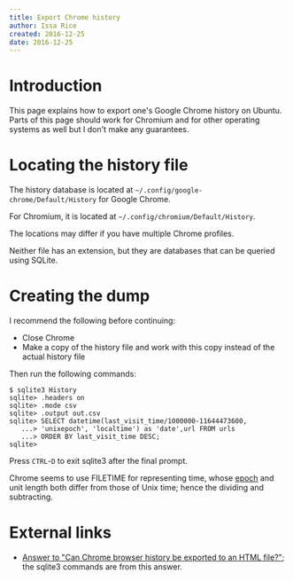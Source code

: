 ```yaml
---
title: Export Chrome history
author: Issa Rice
created: 2016-12-25
date: 2016-12-25
---
```


# Introduction

This page explains how to export one's Google Chrome history on Ubuntu.
Parts of this page should work for Chromium and for other operating systems as
well but I don't make any guarantees.

# Locating the history file

The history database is located at `~/.config/google-chrome/Default/History`
for Google Chrome.

For Chromium, it is located at `~/.config/chromium/Default/History`.

The locations may differ if you have multiple Chrome profiles.

Neither file has an extension, but they are databases that can be queried using
SQLite.

# Creating the dump

I recommend the following before continuing:

* Close Chrome
* Make a copy of the history file and work with this copy instead of the actual
  history file

Then run the following commands:

    $ sqlite3 History
    sqlite> .headers on
    sqlite> .mode csv
    sqlite> .output out.csv
    sqlite> SELECT datetime(last_visit_time/1000000-11644473600,
       ...> 'unixepoch', 'localtime') as 'date',url FROM urls
       ...> ORDER BY last_visit_time DESC;
    sqlite>

Press `CTRL`-`D` to exit sqlite3 after the final prompt.

Chrome seems to use FILETIME for representing time, whose [epoch][epoch] and
unit length both differ from those of Unix time; hence the dividing and
subtracting.

# External links

* [Answer to "Can Chrome browser history be exported to an HTML
  file?"](http://superuser.com/a/602274); the sqlite3 commands are from this
  answer.

[epoch]: https://en.wikipedia.org/wiki/Epoch_(reference_date)
